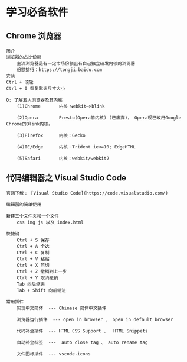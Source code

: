 # 学习必备软件

## Chrome 浏览器

    简介
    浏览器的占比份额
    	主流浏览器是有一定市场份额且有自己独立研发内核的浏览器
    	份额排行：https://tongji.baidu.com
    安装
    Ctrl + 滚轮
    Ctrl + 0 恢复默认尺寸大小
    
    Q: 了解五大浏览器及其内核
    	(1)Chrome		内核 webkit–>blink
    
    	(2)Opera		Presto(Opera前内核) (已废弃)， Opera现已改用Google Chrome的Blink内核。
    
    	(3)Firefox		内核：Gecko
    
    	(4)IE/Edge		内核：Trident ie<=10; EdgeHTML
    
    	(5)Safari		内核：webkit/webkit2

## 代码编辑器之 Visual Studio Code

    官网下载： [Visual Studio Code](https://code.visualstudio.com/)
    
    编辑器的简单使用
    
    新建三个文件夹和一个文件
    	css img js 以及 index.html
    	
    快捷键
    	Ctrl + S 保存
    	Ctrl + A 全选
    	Ctrl + C 复制
    	Ctrl + V 粘贴
    	Ctrl + X 剪切
    	Ctrl + Z 撤销到上一步
    	Ctrl + Y 取消撤销
    	Tab 向后缩进
    	Tab + Shift 向前缩进
    
    常用插件
    	实现中文简体  --- Chinese 简体中文插件
    
    	浏览器运行插件  --- open in browser 、 open in default browser
    
    	代码补全插件  --- HTML CSS Support 、  HTML Snippets
    
    	自动补全标签  ---  auto close tag 、 auto rename tag
    	
    	文件图标插件  --- vscode-icons
